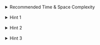 <br>
<details class="hint-accordion">  
    <summary>Recommended Time & Space Complexity</summary>
    <p>
    You should aim for a solution as good or better than <code>O(V + E)</code> time and <code>O(V + E)</code> space, where <code>V</code> is the number vertices and <code>E</code> is the number of edges in the graph.
    </p>
</details>

<br>
<details class="hint-accordion">  
    <summary>Hint 1</summary>
    <p>
    There will be only one edge that creates the cycle in the given problem. Why? Because the graph is initially acyclic, and a cycle is formed only after adding one extra edge that was not present in the graph initially. Can you think of an algorithm that helps determine whether the current connecting edge forms a cycle? Perhaps a component-oriented algorithm?
    </p>
</details>

<br>
<details class="hint-accordion">  
    <summary>Hint 2</summary>
    <p>
    We can use the Union-Find (DSU) algorithm to create the graph from the given edges. While connecting the edges, if we fail to connect any edge, it means this is the redundant edge, and we return it. How would you implement this?
    </p>
</details>

<br>
<details class="hint-accordion">  
    <summary>Hint 3</summary>
    <p>
    We create an instance of the DSU object and traverse through the given edges. For each edge, we attempt to connect the nodes using the union function. If the union function returns <code>false</code>, indicating that the current edge forms a cycle, we immediately return that edge.
    </p>
</details>
